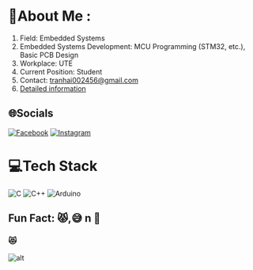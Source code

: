 # 💫About Me :
1. Field: Embedded Systems
2. Embedded Systems Development: MCU Programming (STM32, etc.), Basic PCB Design
3. Workplace: UTE
4. Current Position: Student
5. Contact: tranhai002456@gmail.com
6. [ Detailed information](https://drive.google.com/file/d/15JyVpaNCTUU0So3U89DALTCnwaln8its/view?usp=drive_link)

## 🌐Socials
[![Facebook](https://img.shields.io/badge/Facebook-%231877F2.svg?logo=Facebook&logoColor=white)](https://facebook.com/https://www.facebook.com/profile.php?id=100072639842796) 
[![Instagram](https://img.shields.io/badge/Instagram-%23E4405F.svg?logo=Instagram&logoColor=white)](https://instagram.com/https://www.instagram.com/haq2_5/) 

# 💻Tech Stack
![C](https://img.shields.io/badge/c-%2300599C.svg?style=plastic&logo=c&logoColor=white) ![C++](https://img.shields.io/badge/c++-%2300599C.svg?style=plastic&logo=c%2B%2B&logoColor=white) ![Arduino](https://img.shields.io/badge/-Arduino-00979D?style=plastic&logo=Arduino&logoColor=white)

## Fun Fact: 😾,😅 n 🎸

### 😻
![alt](https://static.printler.com/cache/8/e/1/a/0/c/8e1a0c16bf0c2cfa3bc131c209051cf5b64a2c46.jpg)
